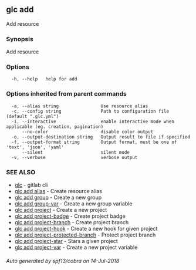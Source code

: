 ## glc add

Add resource

### Synopsis

Add resource

### Options

```
  -h, --help   help for add
```

### Options inherited from parent commands

```
  -a, --alias string                Use resource alias
  -c, --config string               Path to configuration file (default ".glc.yml")
  -i, --interactive                 enable interactive mode when applicable (eg. creation, pagination)
      --no-color                    disable color output
  -o, --output-destination string   Output result to file if specified
  -f, --output-format string        Output format, must be one of 'text', 'json', 'yaml'
      --silent                      silent mode
  -v, --verbose                     verbose output
```

### SEE ALSO

* [glc](glc.md)	 - gitlab cli
* [glc add alias](glc_add_alias.md)	 - Create resource alias
* [glc add group](glc_add_group.md)	 - Create a new group
* [glc add group-var](glc_add_group-var.md)	 - Create a new group variable
* [glc add project](glc_add_project.md)	 - Create a new project
* [glc add project-badge](glc_add_project-badge.md)	 - Create project badge
* [glc add project-branch](glc_add_project-branch.md)	 - Create project branch
* [glc add project-hook](glc_add_project-hook.md)	 - Create a new hook for given project
* [glc add project-protected-branch](glc_add_project-protected-branch.md)	 - Protect project branch
* [glc add project-star](glc_add_project-star.md)	 - Stars a given project
* [glc add project-var](glc_add_project-var.md)	 - Create a new project variable

###### Auto generated by spf13/cobra on 14-Jul-2018
